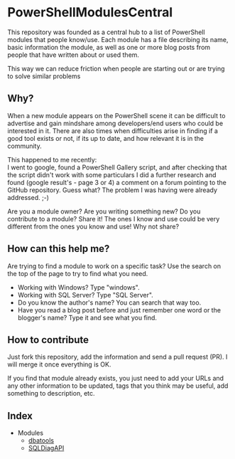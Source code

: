 # PowerShellModulesCentral

This repository was founded as a central hub to a list of PowerShell modules that people know/use.
Each module has a file describing its name, basic information the module, as well as one or more blog posts from people that have written about or used them.

This way we can reduce friction when people are starting out or are trying to solve similar problems

## Why?
When a new module appears on the PowerShell scene it can be difficult to advertise and gain mindshare among developers/end users who could be interested in it. 
There are also times when difficulties arise in finding if a good tool exists or not, if its up to date, and how relevant it is in the community.

This happened to me recently:  
I went to google, found a PowerShell Gallery script, and after checking that the script didn't work with some particulars I did a further research and found (google result's - page 3 or 4) a comment on a forum pointing to the GitHub repository. Guess what? The problem I was having were already addressed. ;-)

Are you a module owner? Are you writing something new? Do you contribute to a module? Share it! 
The ones I know and use could be very different from the ones you know and use! Why not share?

## How can this help me?
Are trying to find a module to work on a specific task? Use the search on the top of the page to try to find what you need. 
* Working with Windows? Type "windows".  
* Working with SQL Server? Type "SQL Server".  
* Do you know the author's name? You can search that way too.  
* Have you read a blog post before and just remember one word or the blogger's name? Type it and see what you find.  

## How to contribute
Just fork this repository, add the information and send a pull request (PR). I will merge it once everything is OK.

If you find that module already exists, you just need to add your URLs and any other information to be updated, tags that you think may be useful, add something to description, etc.

## Index
* Modules
  * [dbatools](https://github.com/ClaudioESSilva/PowerShellModulesCentral/tree/master/Modules/dbatools.md)
  * [SQLDiagAPI](https://github.com/ClaudioESSilva/PowerShellModulesCentral/tree/master/Modules/SQLDiagAPI.md)
